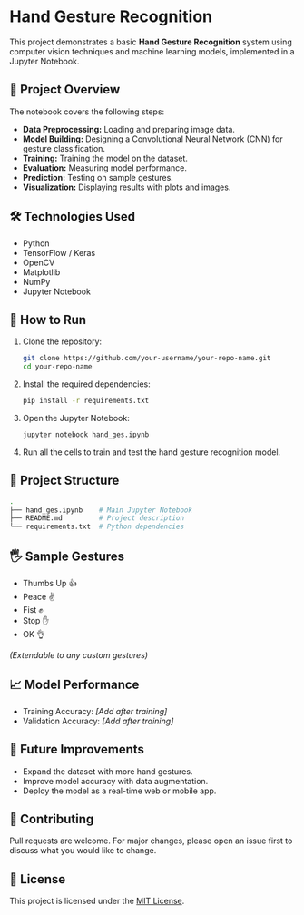 # Hand Gesture Recognition

This project demonstrates a basic **Hand Gesture Recognition** system using computer vision techniques and machine learning models, implemented in a Jupyter Notebook.

## 📄 Project Overview

The notebook covers the following steps:
- **Data Preprocessing:** Loading and preparing image data.
- **Model Building:** Designing a Convolutional Neural Network (CNN) for gesture classification.
- **Training:** Training the model on the dataset.
- **Evaluation:** Measuring model performance.
- **Prediction:** Testing on sample gestures.
- **Visualization:** Displaying results with plots and images.

## 🛠️ Technologies Used

- Python
- TensorFlow / Keras
- OpenCV
- Matplotlib
- NumPy
- Jupyter Notebook

## 🚀 How to Run

1. Clone the repository:
    ```bash
    git clone https://github.com/your-username/your-repo-name.git
    cd your-repo-name
    ```

2. Install the required dependencies:
    ```bash
    pip install -r requirements.txt
    ```

3. Open the Jupyter Notebook:
    ```bash
    jupyter notebook hand_ges.ipynb
    ```

4. Run all the cells to train and test the hand gesture recognition model.

## 📂 Project Structure

```bash
.
├── hand_ges.ipynb    # Main Jupyter Notebook
├── README.md         # Project description
└── requirements.txt  # Python dependencies
```

## 🖐️ Sample Gestures

- Thumbs Up 👍
- Peace ✌️
- Fist ✊
- Stop ✋
- OK 👌

*(Extendable to any custom gestures)*

## 📈 Model Performance

- Training Accuracy: _[Add after training]_
- Validation Accuracy: _[Add after training]_

## 📢 Future Improvements

- Expand the dataset with more hand gestures.
- Improve model accuracy with data augmentation.
- Deploy the model as a real-time web or mobile app.

## 🤝 Contributing

Pull requests are welcome. For major changes, please open an issue first to discuss what you would like to change.

## 📜 License

This project is licensed under the [MIT License](LICENSE).
